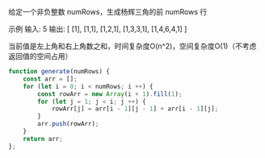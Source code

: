 给定一个非负整数 numRows，生成杨辉三角的前 numRows 行

示例
输入: 5
输出:
[
     [1],
    [1,1],
   [1,2,1],
  [1,3,3,1],
 [1,4,6,4,1]
]

当前值是左上角和右上角数之和，时间复杂度O(n^2)，空间复杂度O(1)（不考虑返回值的空间占用）

```js
function generate(numRows) {
    const arr = [];
    for (let i = 0; i < numRows; i ++) {
        const rowArr = new Array(i + 1).fill(1);
        for (let j = 1; j < i; j ++) {
            rowArr[j] = arr[i - 1][j - 1] + arr[i - 1][j];
        }
        arr.push(rowArr);
    }
    return arr;
};
```